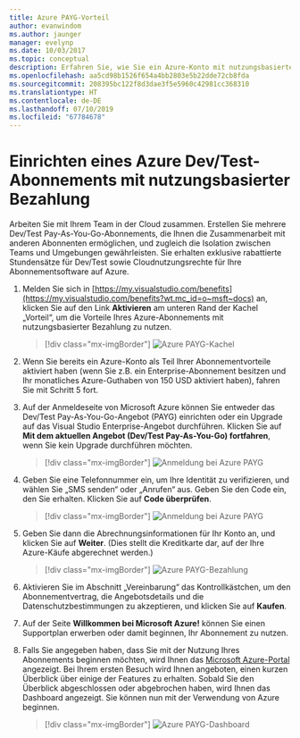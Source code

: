 ```yaml
---
title: Azure PAYG-Vorteil
author: evanwindom
ms.author: jaunger
manager: evelynp
ms.date: 10/03/2017
ms.topic: conceptual
description: Erfahren Sie, wie Sie ein Azure-Konto mit nutzungsbasierter Bezahlung einrichten.
ms.openlocfilehash: aa5cd98b1526f654a4bb2803e5b22dde72cb8fda
ms.sourcegitcommit: 208395bc122f8d3dae3f5e5960c42981cc368310
ms.translationtype: HT
ms.contentlocale: de-DE
ms.lasthandoff: 07/10/2019
ms.locfileid: "67784678"
---
```

# <a name="setting-up-an-azure-devtest-pay-as-you-go-subscription"></a>Einrichten eines Azure Dev/Test-Abonnements mit nutzungsbasierter Bezahlung
Arbeiten Sie mit Ihrem Team in der Cloud zusammen.  Erstellen Sie mehrere Dev/Test Pay-As-You-Go-Abonnements, die Ihnen die Zusammenarbeit mit anderen Abonnenten ermöglichen, und zugleich die Isolation zwischen Teams und Umgebungen gewährleisten.  Sie erhalten exklusive rabattierte Stundensätze für Dev/Test sowie Cloudnutzungsrechte für Ihre Abonnementsoftware auf Azure.

1. Melden Sie sich in [https://my.visualstudio.com/benefits](https://my.visualstudio.com/benefits?wt.mc_id=o~msft~docs) an, klicken Sie auf den Link **Aktivieren** am unteren Rand der Kachel „Vorteil“, um die Vorteile Ihres Azure-Abonnements mit nutzungsbasierter Bezahlung zu nutzen.
   > [!div class="mx-imgBorder"]
   > ![Azure PAYG-Kachel](_img/vs-azure-payg/vs-azure-payg-tile.png)

2. Wenn Sie bereits ein Azure-Konto als Teil Ihrer Abonnementvorteile aktiviert haben (wenn Sie z.B. ein Enterprise-Abonnement besitzen und Ihr monatliches Azure-Guthaben von 150 USD aktiviert haben), fahren Sie mit Schritt 5 fort.

3. Auf der Anmeldeseite von Microsoft Azure können Sie entweder das Dev/Test Pay-As-You-Go-Angebot (PAYG) einrichten oder ein Upgrade auf das Visual Studio Enterprise-Angebot durchführen.  Klicken Sie auf **Mit dem aktuellen Angebot (Dev/Test Pay-As-You-Go) fortfahren**, wenn Sie kein Upgrade durchführen möchten.
   > [!div class="mx-imgBorder"]
   > ![Anmeldung bei Azure PAYG](_img/vs-azure-payg/vs-azure-payg-signup-cropped.png)

4. Geben Sie eine Telefonnummer ein, um Ihre Identität zu verifizieren, und wählen Sie „SMS senden“ oder „Anrufen“ aus.  Geben Sie den Code ein, den Sie erhalten.  Klicken Sie auf **Code überprüfen**.
   > [!div class="mx-imgBorder"]
   > ![Anmeldung bei Azure PAYG](_img/vs-azure-payg/vs-azure-payg-identity-cropped.png)

5. Geben Sie dann die Abrechnungsinformationen für Ihr Konto an, und klicken Sie auf **Weiter**.  (Dies stellt die Kreditkarte dar, auf der Ihre Azure-Käufe abgerechnet werden.)
   > [!div class="mx-imgBorder"]
   > ![Azure PAYG-Bezahlung](_img/vs-azure-payg/vs-azure-payg-payment-cropped.png)

6. Aktivieren Sie im Abschnitt „Vereinbarung“ das Kontrollkästchen, um den Abonnementvertrag, die Angebotsdetails und die Datenschutzbestimmungen zu akzeptieren, und klicken Sie auf **Kaufen**.

7. Auf der Seite **Willkommen bei Microsoft Azure!** können Sie einen Supportplan erwerben oder damit beginnen, Ihr Abonnement zu nutzen.

8. Falls Sie angegeben haben, dass Sie mit der Nutzung Ihres Abonnements beginnen möchten, wird Ihnen das [Microsoft Azure-Portal](https://portal.azure.com) angezeigt. Bei Ihrem ersten Besuch wird Ihnen angeboten, einen kurzen Überblick über einige der Features zu erhalten.  Sobald Sie den Überblick abgeschlossen oder abgebrochen haben, wird Ihnen das Dashboard angezeigt.  Sie können nun mit der Verwendung von Azure beginnen.
   > [!div class="mx-imgBorder"]
   > ![Azure PAYG-Dashboard](_img/vs-azure-payg/vs-azure-payg-dashboard-cropped.png)
